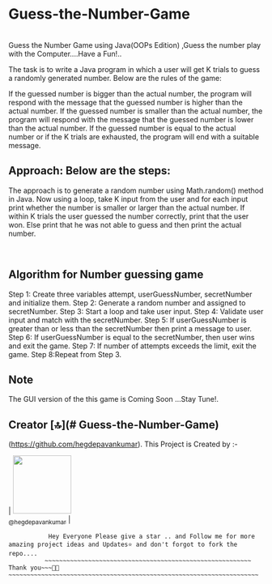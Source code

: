 # Guess-the-Number-Game
<br>
Guess the Number Game  using Java(OOPs Edition) ,Guess the number play with the Computer....Have a Fun!..

The task is to write a Java program in which a user will get K trials to guess a randomly generated number. Below are the rules of the game:

If the guessed number is bigger than the actual number, the program will respond with the message that the guessed number is higher than the actual number.
If the guessed number is smaller than the actual number, the program will respond with the message that the guessed number is lower than the actual number.
If the guessed number is equal to the actual number or if the K trials are exhausted, the program will end with a suitable message.


## Approach: Below are the steps:  

The approach is to generate a random number using Math.random() method in Java.
Now using a loop, take K input from the user and for each input print whether the number is smaller or larger than the actual number.
If within K trials the user guessed the number correctly, print that the user won.
Else print that he was not able to guess and then print the actual number.

<br>

## Algorithm for Number guessing game

Step 1: Create three variables attempt, userGuessNumber, secretNumber and initialize them.
Step 2: Generate a random number and assigned to secretNumber.
Step 3: Start a loop and take user input.
Step 4: Validate user input and match with the secretNumber.
Step 5: If userGuessNumber is greater than or less than the secretNumber then print a message to user.
Step 6: If userGuessNumber is equal to the secretNumber, then user wins and exit the game.
Step 7: If number of attempts exceeds the limit, exit the game.
Step 8:Repeat from Step 3.




## Note 
The GUI version of the this game is Coming Soon ...Stay Tune!.


## Creator [🔝](# Guess-the-Number-Game)

(https://github.com/hegdepavankumar). This Project is Created by :-

| [<img src="https://github.com/hegdepavankumar.png?size=115" width="115"><br><sub>@hegdepavankumar</sub>](https://github.com/hegdepavankumar) |

```
           Hey Everyone Please give a star .. and Follow me for more amazing project ideas and Updates⭐ and don't forgot to fork the repo....
          ~~~~~~~~~~~~~~~~~~~~~~~~~~~~~~~~~~~~~~~~~~~~~~~~~~~~~~~~~ Thank you~~~🙏😍~~~~~~~~~~~~~~~~~~~~~~~~~~~~~~~~~~~~~~~~~~~~~~~~~~~~~~~~~~~~~~~~~~~~~
